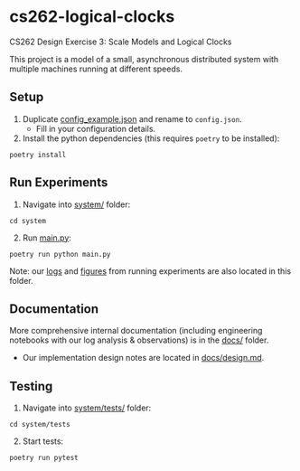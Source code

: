 # cs262-logical-clocks

CS262 Design Exercise 3: Scale Models and Logical Clocks

This project is a model of a small, asynchronous distributed system with multiple machines running at different speeds.

## Setup

1. Duplicate [config_example.json](config_example.json) and rename to `config.json`.
   - Fill in your configuration details.
2. Install the python dependencies (this requires `poetry` to be installed):

```
poetry install
```

## Run Experiments

1. Navigate into [system/](system/) folder:

```
cd system
```

2. Run [main.py](system/main.py):

```
poetry run python main.py
```

Note: our [logs](system/logs/) and [figures](system/figures/) from running experiments are also located in this folder.

## Documentation

More comprehensive internal documentation (including engineering notebooks with our log analysis & observations) is in the [docs/](docs/) folder.

- Our implementation design notes are located in [docs/design.md](docs/design.md).

## Testing

1. Navigate into [system/tests/](system/tests/) folder:

```
cd system/tests
```

2. Start tests:

```
poetry run pytest
```
